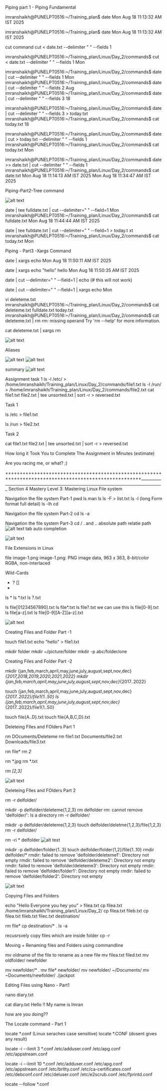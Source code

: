 Piping part 1 - Piping Fundamental

imranshaikh@PUNELPT0516:~/Training_plan$ date
Mon Aug 18 11:13:32 AM IST 2025

imranshaikh@PUNELPT0516:~/Training_plan$ date
Mon Aug 18 11:13:32 AM IST 2025

cut command
cut < date.txt --delimiter " " --fields 1

imranshaikh@PUNELPT0516:~/Training_plan/Linux/Day_2/commands$ cut < date.txt --delimiter " " --fields 1
Mon

imranshaikh@PUNELPT0516:~/Training_plan/Linux/Day_2/commands$ date | cut  --delimiter " " --fields 1
Mon
imranshaikh@PUNELPT0516:~/Training_plan/Linux/Day_2/commands$ date | cut  --delimiter " " --fields 2
Aug
imranshaikh@PUNELPT0516:~/Training_plan/Linux/Day_2/commands$ date | cut  --delimiter " " --fields 3
18


imranshaikh@PUNELPT0516:~/Training_plan/Linux/Day_2/commands$ date | cut  --delimiter " " --fields 3 > today.txt
imranshaikh@PUNELPT0516:~/Training_plan/Linux/Day_2/commands$ cat today.txt 
18

imranshaikh@PUNELPT0516:~/Training_plan/Linux/Day_2/commands$ date | cut  > today.txt --delimiter " " --fields 1
imranshaikh@PUNELPT0516:~/Training_plan/Linux/Day_2/commands$ cat today.txt 
Mon

imranshaikh@PUNELPT0516:~/Training_plan/Linux/Day_2/commands$ date >> date.txt | cut  --delimiter " " --fields 1
imranshaikh@PUNELPT0516:~/Training_plan/Linux/Day_2/commands$ cat date.txt 
Mon Aug 18 11:14:13 AM IST 2025
Mon Aug 18 11:34:47 AM IST 2025

Piping-Part2-Tree command

![alt text](image.png)

date | tee fulldate.txt | cut --delimiter=" " --field=1
Mon
imranshaikh@PUNELPT0516:~/Training_plan/Linux/Day_2/commands$ cat fulldate.txt 
Mon Aug 18 11:44:44 AM IST 2025

date | tee fulldate.txt | cut --delimiter=" " --field=1 > today.t
xt
imranshaikh@PUNELPT0516:~/Training_plan/Linux/Day_2/commands$ cat today.txt 
Mon

Piping - Part3 -Xargs Command

date | xargs echo 
Mon Aug 18 11:50:11 AM IST 2025

date | xargs echo "hello"
hello Mon Aug 18 11:50:35 AM IST 2025

date | cut --delimiter=" " --field=1 | echo  (# this will not work)

date | cut --delimiter=" " --field=1 | xargs echo 
Mon

vi deleteme.txt 
imranshaikh@PUNELPT0516:~/Training_plan/Linux/Day_2/commands$ cat deleteme.txt 
fulldate.txt
today.txt
imranshaikh@PUNELPT0516:~/Training_plan/Linux/Day_2/commands$ cat deleteme.txt | rm
rm: missing operand
Try 'rm --help' for more information.

cat deleteme.txt | xargs rm

![alt text](image-2.png)

Aliases

![alt text](image-3.png)
![alt text](image-5.png)

summary
![alt text](image-6.png)

Assignment
task 1
ls -l /etc/ > /home/imranshaikh/Training_plan/Linux/Day_2/commands/file1.txt
ls -l /run/ > /home/imranshaikh/Training_plan/Linux/Day_2/commands/file2.txt
cat file1.txt file2.txt | tee unsorted.txt | sort -r > reversed.txt



Task 1

ls /etc > file1.txt 

ls /run > file2.txt 

Task 2

cat file1.txt file2.txt | tee unsorted.txt | sort -r > reversed.txt 

How long it Took You to Complete The Assignment in Minutes (estimate)

Are you racing me, or what? ;)


+++++++++++++++++++++++++++++++++++++++++++++++++++++++++++++++++++++++++++++++++++++++++++++++++++++_________________________________________________________________________________________
Section 4 Mastery Level 3: Mastering Linux File system

Navigation the file system Part-1
pwd
ls
man ls
ls -F > list.txt
ls -l (long Form format full detail)
ls -lh
cd

Navigation the file system Part-2
cd
ls -a


Navigation the file system Part-3
cd /
. and ..
absolute path relatie path
![alt text](image-7.png)
tab auto completion

![alt text](image-8.png)

File Extensions in Linux

file image-1.png 
image-1.png: PNG image data, 963 x 363, 8-bit/color RGBA, non-interlaced


Wild-Cards
* ? []
*
ls *
ls *.txt
ls ?.txt

ls file[01234567890].txt
ls file*.txt 
ls file?.txt we can use this
ls file[0-9].txt
ls file[a-z].txt
ls file[0-9][A-Z][a-z].txt

![alt text](image-9.png)

Creating Files and Folder Part -1

touch file1.txt
echo "hello" > file1.txt

mkdir folder
mkdir ~/picture/folder
mkdir -p abc/folder/one

Creating Files and Folder Part -2

mkdir {jan,feb,march,april,may,june,july,august,sept,nov,dec}_{2017,2018,2019,2020,2021,2022}
mkdir {jan,feb,march,april,may,june,july,august,sept,nov,dec}_{2017..2022}

touch {jan,feb,march,april,may,june,july,august,sept,nov,dec}_{2017..2022}/file1{1..50}
ls {jan,feb,march,april,may,june,july,august,sept,nov,dec}_{2017..2022}/file1{1..50}

touch file{A..D}.txt
touch file{A,B,C,D}.txt


Deleteing FIles and FOlders Part 1

rm DOcuments/Deleteme
rm file1.txt Documents/file2.txt Downloads/file3.txt

rm file*
rm *2*

rm *.jpg
rm *.txt

rm *[2,3]*

![alt text](image-11.png)



Deleteing FIles and FOlders Part 2

rm -r delfolder/

mkdir -p delfolder/deleteme{1,2,3}
rm delfolder
rm: cannot remove 'delfolder/': Is a directory
rm -r delfolder/

mkdir -p delfolder/deleteme{1,2,3}
touch delfolder/deletme{1,2,3}/file{1,2,3}
rm -r delfolder/

rm -ri * delfolder
![alt text](image-12.png)

mkdir -p delfolder/folder{1..3}
touch delfolder/folder{1,2}/file{1..10}
rmdir delfolder/*
rmdir: failed to remove 'delfolder/deleteme1': Directory not empty
rmdir: failed to remove 'delfolder/deleteme2': Directory not empty
rmdir: failed to remove 'delfolder/deleteme3': Directory not empty
rmdir: failed to remove 'delfolder/folder1': Directory not empty
rmdir: failed to remove 'delfolder/folder2': Directory not empty

![alt text](image-13.png)


Copying Files and Folders

echo "Hello Everyone you hey you" > filea.txt
cp filea.txt /home/imranshaikh/Training_plan/Linux/Day_2/
cp filea.txt fileb.txt
cp filea.txt fileb.txt filec.txt destination/

rm file*
cp destination/* . 
ls -a

recusrsvely copy files which are inside folder
cp -r 

Moving + Renaming files and Folders
using commandline

mv oldname of the file to rename as a new file
mv filea.txt filed.txt
mv oldfolder/ newfolder

mv newfolder/* .
mv file* newfolder/
mv newfolder/ ~/Documents/
mv ~Documents/newfolder/ ./jackpot

Editing Files using Nano - Part1

nano diary.txt

cat diary.txt 
Hello !! My name is Imran

how are you doing??


The Locate command - Part 1

locate *.conf (Linux seraches case sensitive)
locate *.CONF (dosent gives any result)

locate -i --limit 3 *.conf
/etc/adduser.conf
/etc/apg.conf
/etc/appstream.conf

locate -i --limit 10 *.conf
/etc/adduser.conf
/etc/apg.conf
/etc/appstream.conf
/etc/brltty.conf
/etc/ca-certificates.conf
/etc/debconf.conf
/etc/deluser.conf
/etc/e2scrub.conf
/etc/fprintd.conf

locate --follow *.conf